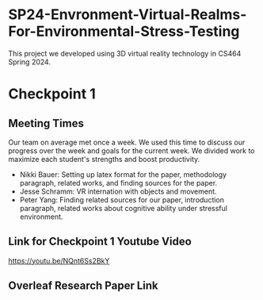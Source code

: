 # SP24-Envronment-Virtual-Realms-For-Environmental-Stress-Testing
This project we developed using 3D virtual reality technology in CS464 Spring 2024.

# Checkpoint 1
## Meeting Times
Our team on average met once a week. We used this time to discuss our progress over the week and goals for the current week.
We divided work to maximize each student's strengths and boost productivity. 
* Nikki Bauer: Setting up latex format for the paper, methodology paragraph, related works, 
and finding sources for the paper.
* Jesse Schramm: VR internation with objects and movement.
* Peter Yang: Finding related sources for our paper, introduction paragraph, related works 
about cognitive ability under stressful environment.

## Link for Checkpoint 1 Youtube Video
https://youtu.be/NQnt6Ss2BkY

## Overleaf Research Paper Link


